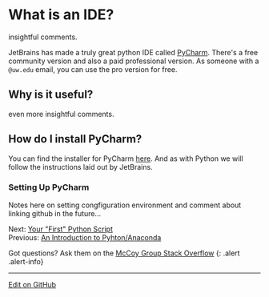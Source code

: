 # What is an IDE?

insightful comments.

JetBrains has made a truly great python IDE called [PyCharm](https://www.jetbrains.com/pycharm/).
There's a free community version and also a paid professional version. As someone with a `@uw.edu` email, you can use the pro version for free.

## Why is it useful?

even more insightful comments.

## How do I install PyCharm?

You can find the installer for PyCharm [here](https://www.jetbrains.com/pycharm/). And as with Python we will follow the instructions laid out by JetBrains.

### Setting Up PyCharm 

Notes here on setting congfiguration environment and comment about linking github in the future...


<span class="text-muted">Next:</span>
 [Your "First" Python Script](FirstPythonScript.md)<br/>
<span class="text-muted">Previous:</span>
 [An Introduction to Pyhton/Anaconda](IntroToPython.md)
 
 Got questions? Ask them on the [McCoy Group Stack Overflow](https://stackoverflow.com/c/mccoygroup/questions/ask)
{: .alert .alert-info}

---
[Edit on GitHub <i class="fab fa-github" aria-hidden="true"></i>](https://github.com/McCoyGroup/References/edit/gh-pages/McCoy%20Group%20Code%20Academy/GettingStarted/IntroToIDEs.md)
